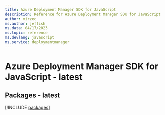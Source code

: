 ```yaml
---
title: Azure Deployment Manager SDK for JavaScript
description: Reference for Azure Deployment Manager SDK for JavaScript
author: xirzec
ms.author: jeffish
ms.data: 04/17/2023
ms.topic: reference
ms.devlang: javascript
ms.service: deploymentmanager
---
```

# Azure Deployment Manager SDK for JavaScript - latest
## Packages - latest
[!INCLUDE [packages](deployment-manager-index.md)]